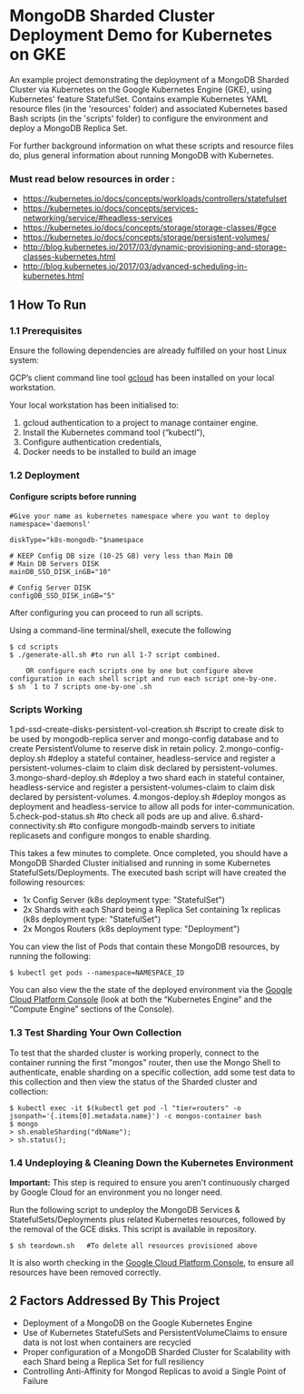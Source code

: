 # MongoDB Sharded Cluster Deployment Demo for Kubernetes on GKE


An example project demonstrating the deployment of a MongoDB Sharded Cluster via Kubernetes on the Google Kubernetes Engine (GKE), using Kubernetes' feature StatefulSet. Contains example Kubernetes YAML resource files (in the 'resources' folder) and associated Kubernetes based Bash scripts (in the 'scripts' folder) to configure the environment and deploy a MongoDB Replica Set.

For further background information on what these scripts and resource files do, plus general information about running MongoDB with Kubernetes.

### Must read below resources in order :

- https://kubernetes.io/docs/concepts/workloads/controllers/statefulset
- https://kubernetes.io/docs/concepts/services-networking/service/#headless-services
- https://kubernetes.io/docs/concepts/storage/storage-classes/#gce
- https://kubernetes.io/docs/concepts/storage/persistent-volumes/
- http://blog.kubernetes.io/2017/03/dynamic-provisioning-and-storage-classes-kubernetes.html
- http://blog.kubernetes.io/2017/03/advanced-scheduling-in-kubernetes.html


## 1 How To Run

### 1.1 Prerequisites

Ensure the following dependencies are already fulfilled on your host Linux system:

GCP’s client command line tool [gcloud](https://cloud.google.com/sdk/docs/quickstarts) has been installed on your local workstation.

Your local workstation has been initialised to:
    
1. gcloud authentication to a project to manage container engine.
2. Install the Kubernetes command tool (“kubectl”),
3. Configure authentication credentials,
4. Docker needs to be installed to build an image 


### 1.2 Deployment

#### Configure scripts before running

```
#Give your name as kubernetes namespace where you want to deploy
namespace='daemonsl'

diskType="k8s-mongodb-"$namespace

# KEEP Config DB size (10-25 GB) very less than Main DB
# Main DB Servers DISK
mainDB_SSD_DISK_inGB="10"

# Config Server DISK
configDB_SSD_DISK_inGB="5"
```

After configuring you can proceed to run all scripts.

Using a command-line terminal/shell, execute the following

    $ cd scripts
    $ ./generate-all.sh #to run all 1-7 script combined.

        OR configure each scripts one by one but configure above configuration in each shell script and run each script one-by-one.
    $ sh `1 to 7 scripts one-by-one`.sh

### Scripts Working

1.pd-ssd-create-disks-persistent-vol-creation.sh  #script to create disk to be used by mongodb-replica server and mongo-config database and to create PersistentVolume to reserve disk in retain policy.
2.mongo-config-deploy.sh  #deploy a stateful container, headless-service and register a persistent-volumes-claim to claim disk declared by persistent-volumes.
3.mongo-shard-deploy.sh   #deploy a two shard each in stateful container, headless-service and register a persistent-volumes-claim to claim disk declared by persistent-volumes.
4.mongos-deploy.sh    #deploy mongos as deployment and headless-service to allow all pods for inter-communication.
5.check-pod-status.sh     #to check all pods are up and alive.
6.shard-connectivity.sh   #to configure mongodb-maindb servers to initiate replicasets and configure mongos to enable sharding.

This takes a few minutes to complete. Once completed, you should have a MongoDB Sharded Cluster initialised and running in some Kubernetes StatefulSets/Deployments. The executed bash script will have created the following resources:

* 1x Config Server  (k8s deployment type: "StatefulSet")
* 2x Shards with each Shard being a Replica Set containing 1x replicas (k8s deployment type: "StatefulSet")
* 2x Mongos Routers (k8s deployment type: "Deployment")

You can view the list of Pods that contain these MongoDB resources, by running the following:

    $ kubectl get pods --namespace=NAMESPACE_ID

You can also view the the state of the deployed environment via the [Google Cloud Platform Console](https://console.cloud.google.com) (look at both the “Kubernetes Engine” and the “Compute Engine” sections of the Console).

### 1.3 Test Sharding Your Own Collection

To test that the sharded cluster is working properly, connect to the container running the first "mongos" router, then use the Mongo Shell to authenticate, enable sharding on a specific collection, add some test data to this collection and then view the status of the Sharded cluster and collection:

    $ kubectl exec -it $(kubectl get pod -l "tier=routers" -o jsonpath='{.items[0].metadata.name}') -c mongos-container bash
    $ mongo
    > sh.enableSharding("dbName");
    > sh.status();

### 1.4 Undeploying & Cleaning Down the Kubernetes Environment

**Important:** This step is required to ensure you aren't continuously charged by Google Cloud for an environment you no longer need.

Run the following script to undeploy the MongoDB Services & StatefulSets/Deployments plus related Kubernetes resources, followed by the removal of the GCE disks. This script is available in repository.

    $ sh teardown.sh   #To delete all resources provisioned above

It is also worth checking in the [Google Cloud Platform Console](https://console.cloud.google.com), to ensure all resources have been removed correctly.


## 2 Factors Addressed By This Project

* Deployment of a MongoDB on the Google Kubernetes Engine
* Use of Kubernetes StatefulSets and PersistentVolumeClaims to ensure data is not lost when containers are recycled
* Proper configuration of a MongoDB Sharded Cluster for Scalability with each Shard being a Replica Set for full resiliency
* Controlling Anti-Affinity for Mongod Replicas to avoid a Single Point of Failure
